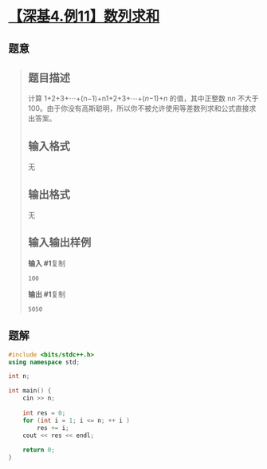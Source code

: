 #  [【深基4.例11】数列求和](https://www.luogu.com.cn/problem/P5722)

## 题意

>   ## 题目描述
>
>   计算 1+2+3+⋯+(n−1)+n1+2+3+⋯+(*n*−1)+*n* 的值，其中正整数 n*n* 不大于 100。由于你没有高斯聪明，所以你不被允许使用等差数列求和公式直接求出答案。
>
>   ## 输入格式
>
>   无
>
>   ## 输出格式
>
>   无
>
>   ## 输入输出样例
>
>   **输入 #1**复制
>
>   ```
>   100
>   ```
>
>   **输出 #1**复制
>
>   ```
>   5050
>   ```

## 题解



```c++
#include <bits/stdc++.h>
using namespace std;

int n;

int main() {
    cin >> n;
    
    int res = 0;
    for (int i = 1; i <= n; ++ i )
        res += i;
    cout << res << endl;
    
    return 0;
}
```



```python3

```

